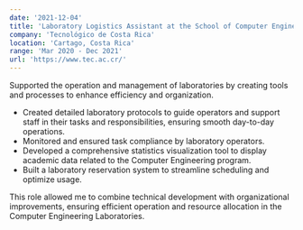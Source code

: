 ```yaml
---
date: '2021-12-04'
title: 'Laboratory Logistics Assistant at the School of Computer Engineering'
company: 'Tecnológico de Costa Rica'
location: 'Cartago, Costa Rica'
range: 'Mar 2020 - Dec 2021'
url: 'https://www.tec.ac.cr/'
---
```


Supported the operation and management of laboratories by creating tools and processes to enhance efficiency and organization.

- Created detailed laboratory protocols to guide operators and support staff in their tasks and responsibilities, ensuring smooth day-to-day operations.
- Monitored and ensured task compliance by laboratory operators.
- Developed a comprehensive statistics visualization tool to display academic data related to the Computer Engineering program.
- Built a laboratory reservation system to streamline scheduling and optimize usage.

This role allowed me to combine technical development with organizational improvements, ensuring efficient operation and resource allocation in the Computer Engineering Laboratories.
